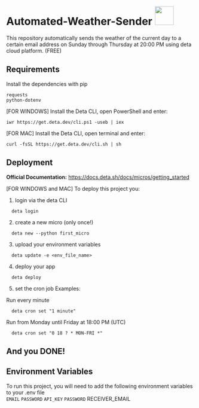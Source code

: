 # Automated-Weather-Sender <img src="https://cdn-icons-png.flaticon.com/512/2134/2134677.png" width="50"> 

This repository automatically sends the weather of the current day to a certain email address on Sunday through Thursday at 20:00 PM using deta cloud platform. (FREE)

## Requirements

Install the dependencies with pip

```
requests
python-dotenv
```

[FOR WINDOWS] Install the Deta CLI, open PowerShell and enter:

```iwr https://get.deta.dev/cli.ps1 -useb | iex```

[FOR MAC] Install the Deta CLI, open terminal and enter:

```curl -fsSL https://get.deta.dev/cli.sh | sh```

## Deployment
**Official Documentation:** https://docs.deta.sh/docs/micros/getting_started <br/>

[FOR WINDOWS and MAC] 
To deploy this project you:
1) login via the deta CLI
```
  deta login
```
2) create a new micro (only once!)
```
  deta new --python first_micro
```
3) upload your environment variables
```
  deta update -e <env_file_name>
```
4) deploy your app
```
  deta deploy
```
5) set the cron job 
  Examples:

  Run every minute

```
  deta cron set "1 minute"
```
  Run from Monday until Friday at 18:00 PM (UTC)

```
  deta cron set "0 18 ? * MON-FRI *"
```
## And you DONE! 

## Environment Variables
To run this project, you will need to add the following environment variables to your .env file <br/>
`EMAIL`
`PASSWORD`
`API_KEY`
`PASSWORD`
RECEIVER_EMAIL
